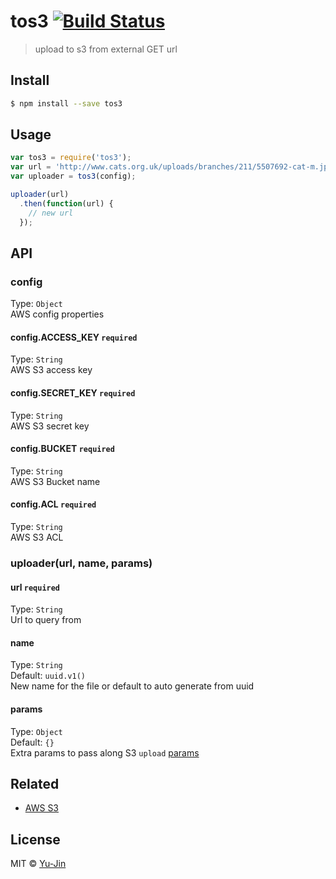 # tos3 [![Build Status](https://travis-ci.org/bookyacom/tos3.svg?branch=master)](https://travis-ci.org/bookyacom/tos3)
> upload to s3 from external GET url

## Install
```sh
$ npm install --save tos3
```

## Usage
```js
var tos3 = require('tos3');
var url = 'http://www.cats.org.uk/uploads/branches/211/5507692-cat-m.jpg';
var uploader = tos3(config);

uploader(url)
  .then(function(url) {
    // new url
  });
```

## API
### config
Type: `Object`  
AWS config properties

#### config.ACCESS_KEY `required`
Type: `String`  
AWS S3 access key

#### config.SECRET_KEY `required`
Type: `String`  
AWS S3 secret key

#### config.BUCKET `required`
Type: `String`  
AWS S3 Bucket name

#### config.ACL `required`
Type: `String`  
AWS S3 ACL

### uploader(url, name, params)
#### url `required`
Type: `String`  
Url to query from

#### name
Type: `String`  
Default: `uuid.v1()`  
New name for the file or default to auto generate from uuid

#### params
Type: `Object`  
Default: `{}`  
Extra params to pass along S3 `upload` [params](http://docs.aws.amazon.com/AWSJavaScriptSDK/latest/AWS/S3.html#upload-property)

## Related
- [AWS S3](http://docs.aws.amazon.com/AWSJavaScriptSDK/latest/AWS/S3.html#upload-property)

## License
MIT © [Yu-Jin](https://github.com/yujinlim)

[travis-badge]: http://img.shields.io/travis//tos3.svg?style=flat-square
[travis-link]: https://travis-ci.org//tos3

[gemnasium-badge]: http://img.shields.io/gemnasium//tos3.svg?style=flat-square
[gemnasium-link]: https://gemnasium.com//tos3

[coveralls-badge]: http://img.shields.io/coveralls//tos3.svg?style=flat-square
[coveralls-link]: https://coveralls.io/r//tos3
